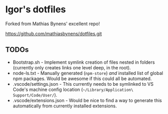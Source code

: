 # Igor's dotfiles

Forked from Mathias Bynens' excellent repo!

https://github.com/mathiasbynens/dotfiles.git

## TODOs

* Bootstrap.sh - Implement symlink creation of files nested in folders (currently only creates links one level deep, in the root).
* node-ls.txt - Manually generated (`npm-store`) _and_ installed list of global npm packages. Would be awesome if this could all be automated.
* .vscode/settings.json - This currently needs to be symlinked to VS Code's machine config location (`~/Library/Application\ Support/Code/User/`).
* .vscode/extensions.json - Would be nice to find a way to generate this automatically from currently installed extensions.
